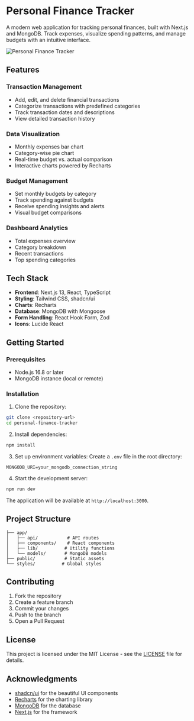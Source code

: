 # Personal Finance Tracker

A modern web application for tracking personal finances, built with Next.js and MongoDB. Track expenses, visualize spending patterns, and manage budgets with an intuitive interface.

![Personal Finance Tracker](https://images.unsplash.com/photo-1554224155-6726b3ff858f?auto=format&fit=crop&q=80&w=1200&h=600)

## Features

### Transaction Management
- Add, edit, and delete financial transactions
- Categorize transactions with predefined categories
- Track transaction dates and descriptions
- View detailed transaction history

### Data Visualization
- Monthly expenses bar chart
- Category-wise pie chart
- Real-time budget vs. actual comparison
- Interactive charts powered by Recharts

### Budget Management
- Set monthly budgets by category
- Track spending against budgets
- Receive spending insights and alerts
- Visual budget comparisons

### Dashboard Analytics
- Total expenses overview
- Category breakdown
- Recent transactions
- Top spending categories

## Tech Stack

- **Frontend**: Next.js 13, React, TypeScript
- **Styling**: Tailwind CSS, shadcn/ui
- **Charts**: Recharts
- **Database**: MongoDB with Mongoose
- **Form Handling**: React Hook Form, Zod
- **Icons**: Lucide React

## Getting Started

### Prerequisites

- Node.js 16.8 or later
- MongoDB instance (local or remote)

### Installation

1. Clone the repository:
```bash
git clone <repository-url>
cd personal-finance-tracker
```

2. Install dependencies:
```bash
npm install
```

3. Set up environment variables:
Create a `.env` file in the root directory:
```env
MONGODB_URI=your_mongodb_connection_string
```

4. Start the development server:
```bash
npm run dev
```

The application will be available at `http://localhost:3000`.

## Project Structure

```
├── app/
│   ├── api/           # API routes
│   ├── components/    # React components
│   ├── lib/          # Utility functions
│   └── models/       # MongoDB models
├── public/           # Static assets
└── styles/          # Global styles
```

## Contributing

1. Fork the repository
2. Create a feature branch
3. Commit your changes
4. Push to the branch
5. Open a Pull Request

## License

This project is licensed under the MIT License - see the [LICENSE](LICENSE) file for details.

## Acknowledgments

- [shadcn/ui](https://ui.shadcn.com/) for the beautiful UI components
- [Recharts](https://recharts.org/) for the charting library
- [MongoDB](https://www.mongodb.com/) for the database
- [Next.js](https://nextjs.org/) for the framework
